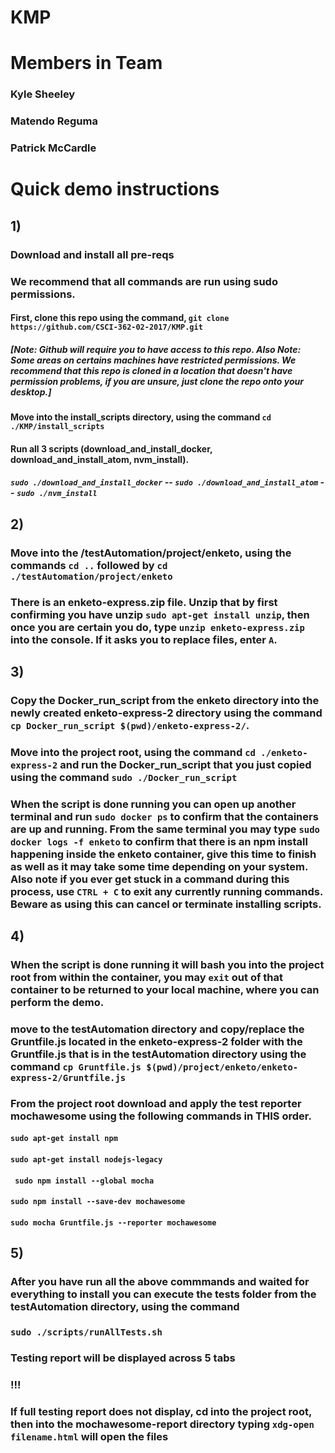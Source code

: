 # KMP
# Members in Team
### Kyle Sheeley 
### Matendo Reguma
### Patrick McCardle
# Quick demo instructions
## 1) 
### Download and install all pre-reqs

### We recommend that all commands are run using sudo permissions.
#### First, clone this repo using the command, ```git clone https://github.com/CSCI-362-02-2017/KMP.git```
##### [Note: Github will require you to have access to this repo. Also Note: Some areas on certains machines have restricted permissions. We recommend that this repo is cloned in a location that doesn't have permission problems, if you are unsure, just clone the repo onto your desktop.]
#### Move into the install_scripts directory, using the command ```cd ./KMP/install_scripts```
#### Run all 3 scripts (download_and_install_docker, download_and_install_atom, nvm_install).
##### ```sudo ./download_and_install_docker``` -- ```sudo ./download_and_install_atom``` -- ```sudo ./nvm_install```

## 2)
### Move into the /testAutomation/project/enketo, using the commands ```cd ..``` followed by ```cd ./testAutomation/project/enketo```
### There is an enketo-express.zip file. Unzip that by first confirming you have unzip ```sudo apt-get install unzip```, then once you are certain you do, type ```unzip enketo-express.zip``` into the console. If it asks you to replace files, enter ```A```.

## 3)
### Copy the Docker_run_script from the enketo directory into the newly created enketo-express-2 directory using the command ```cp Docker_run_script $(pwd)/enketo-express-2/```.
### Move into the project root, using the command ```cd ./enketo-express-2``` and run the Docker_run_script that you just copied using the command ```sudo ./Docker_run_script```
### When the script is done running you can open up another terminal and run ```sudo docker ps``` to confirm that the containers are up and running. From the same terminal you may type ```sudo docker logs -f enketo``` to confirm that there is an npm install happening inside the enketo container, give this time to finish as well as it may take some time depending on your system. Also note if you ever get stuck in a command during this process, use ```CTRL + C``` to exit any currently running commands. Beware as using this can cancel or terminate installing scripts.

## 4)
### When the script is done running it will bash you into the project root from within the container, you may ```exit``` out of that container to be returned to your local machine, where you can perform the demo.
### move to the testAutomation directory and copy/replace the Gruntfile.js located in the enketo-express-2 folder with the Gruntfile.js that is in the testAutomation directory using the command ```cp Gruntfile.js $(pwd)/project/enketo/enketo-express-2/Gruntfile.js```
### From the project root download and apply the test reporter mochawesome using the following commands in THIS order.
#### ```sudo apt-get install npm```
#### ```sudo apt-get install nodejs-legacy```
#### ``` sudo npm install --global mocha```
#### ```sudo npm install --save-dev mochawesome```
#### ```sudo mocha Gruntfile.js --reporter mochawesome```

## 5) 
### After you have run all the above commmands and waited for everything to install you can execute the tests folder from the testAutomation directory, using the command
### ```sudo ./scripts/runAllTests.sh```

### Testing report will be displayed across 5 tabs

### !!! 
### If full testing report does not display, cd into the project root, then into the mochawesome-report directory typing ```xdg-open filename.html``` will open the files
